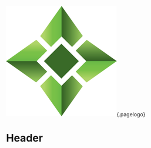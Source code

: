 ![Logo](/uploads/logo.png "Logo"){.pagelogo}
<!-- TITLE: Media -->
<!-- SUBTITLE: Ellaism - A stable network with no premine and no dev fees -->

# Header